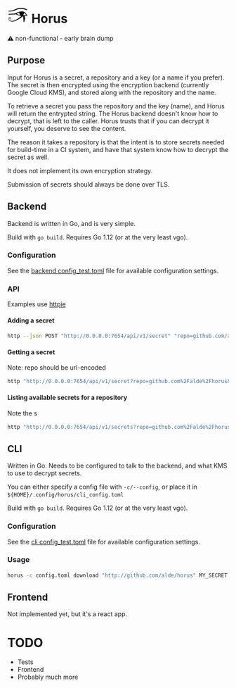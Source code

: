 # ![eye of horus](frontend/public/eye_of_horus_small.png) Horus

:warning: non-functional - early brain dump

## Purpose
Input for Horus is a secret, a repository and a key (or a name if you prefer).
The secret is then encrypted using the encryption backend (currently Google Cloud KMS), and
stored along with the repository and the name.

To retrieve a secret you pass the repository and the key (name), and Horus will return the entrypted string.
The Horus backend doesn't know how to decrypt, that is left to the caller. Horus trusts that if you can decrypt it
yourself, you deserve to see the content.

The reason it takes a repository is that the intent is to store secrets needed for
build-time in a CI system, and have that system know how to decrypt the secret as well.

It does not implement its own encryption strategy.

Submission of secrets should always be done over TLS.

## Backend
Backend is written in Go, and is very simple.

Build with `go build`.
Requires Go 1.12 (or at the very least vgo).

### Configuration

See the [backend config_test.toml](backend/config/config_test.toml) file for available configuration settings.

### API
Examples use [httpie](https://httpie.org/)

#### Adding a secret
```bash
http --json POST "http://0.0.0.0:7654/api/v1/secret" "repo=github.com/alde/horus" "key=MY_SECRET" "secret=a-totally-secret-secret"
```
#### Getting a secret
Note: repo should be url-encoded
```bash
http "http://0.0.0.0:7654/api/v1/secret?repo=github.com%2Falde%2Fhorus&key=MY_SECRET"
```

#### Listing available secrets for a repository
Note the s
```bash
http "http://0.0.0.0:7654/api/v1/secrets?repo=github.com%2Falde%2Fhorus"
```

## CLI
Written in Go. Needs to be configured to talk to the backend, and what KMS to use to decrypt secrets.

You can either specify a config file with `-c/--config`, or place it in `${HOME}/.config/horus/cli_config.toml`

Build with `go build`.
Requires Go 1.12 (or at the very least vgo).

### Configuration
See the [cli config_test.toml](cli/config/config_test.toml) file for available configuration settings.

### Usage
```bash
horus -c config.toml download "http://github.com/alde/horus" MY_SECRET
```

## Frontend
Not implemented yet, but it's a react app.

# TODO
* Tests
* Frontend
* Probably much more
